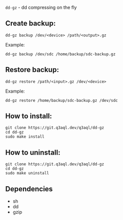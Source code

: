`dd-gz` - dd compressing on the fly 

## Create backup:

```
dd-gz backup /dev/<device> /path/<output>.gz
```

Example:

```
dd-gz backup /dev/sdc /home/backup/sdc-backup.gz
```

## Restore backup:

```                                                                                                                                                                                                                  
dd-gz restore /path/<input>.gz /dev/<device>                                                                                                                                                                       
```  

Example:

```
dd-gz restore /home/backup/sdc-backup.gz /dev/sdc
```

## How to install:

```
git clone https://git.q3aql.dev/q3aql/dd-gz
cd dd-gz
sudo make install 
```

## How to uninstall:

```
git clone https://git.q3aql.dev/q3aql/dd-gz
cd dd-gz
sudo make uninstall 
```

## Dependencies
* sh
* dd
* gzip

